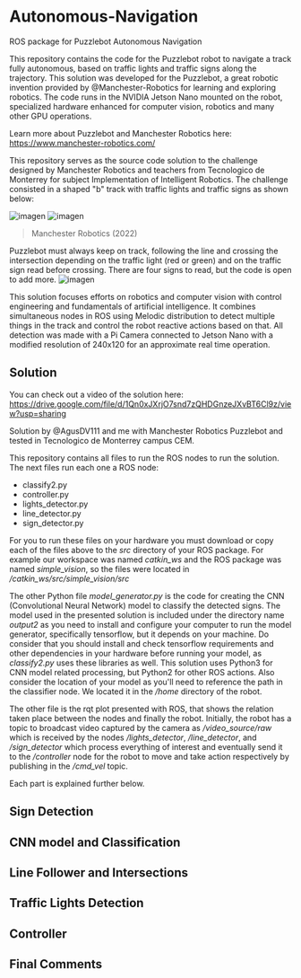 # Autonomous-Navigation
ROS package for Puzzlebot Autonomous Navigation

This repository contains the code for the Puzzlebot robot to navigate a track fully autonomous, based on traffic lights and traffic signs along the trajectory. This solution was developed for the Puzzlebot, a great robotic invention provided by @Manchester-Robotics for learning and exploring robotics. The code runs in the NVIDIA Jetson Nano mounted on the robot, specialized hardware enhanced for computer vision, robotics and many other GPU operations.

Learn more about Puzzlebot and Manchester Robotics here: https://www.manchester-robotics.com/

This repository serves as the source code solution to the challenge designed by Manchester Robotics and teachers from Tecnologico de Monterrey for subject Implementation of Intelligent Robotics. The challenge consisted in a shaped "b" track with traffic lights and traffic signs as shown below:

![imagen](https://user-images.githubusercontent.com/67598380/178133376-d08daeb8-d021-41a1-9a15-109982ec8528.png) 
![imagen](https://user-images.githubusercontent.com/67598380/178133382-d9398da2-9137-4aa6-a825-b826068e811d.png)
> Manchester Robotics (2022)

Puzzlebot must always keep on track, following the line and crossing the intersection depending on the traffic light (red or green) and on the traffic sign read before crossing. There are four signs to read, but the code is open to add more.
![imagen](https://user-images.githubusercontent.com/67598380/178134067-7fa268fd-848a-4043-955c-6462d7069500.png)

This solution focuses efforts on robotics and computer vision with control engineering and fundamentals of artificial intelligence. It combines simultaneous nodes in ROS using Melodic distribution to detect multiple things in the track and control the robot reactive actions based on that. All detection was made with a Pi Camera connected to Jetson Nano with a modified resolution of 240x120 for an approximate real time operation.

## Solution 

You can check out a video of the solution here: https://drive.google.com/file/d/1Qn0xJXrjO7snd7zQHDGnzeJXvBT6Cl9z/view?usp=sharing

Solution by @AgusDV111 and me with Manchester Robotics Puzzlebot and tested in Tecnologico de Monterrey campus CEM.

This repository contains all files to run the ROS nodes to run the solution. The next files run each one a ROS node:
- classify2.py
- controller.py
- lights_detector.py
- line_detector.py
- sign_detector.py

For you to run these files on your hardware you must download or copy each of the files above to the *src* directory of your ROS package. For example our workspace was named *catkin_ws* and the ROS package was named *simple_vision*, so the files were located in */catkin_ws/src/simple_vision/src*

The other Python file *model_generator.py* is the code for creating the CNN (Convolutional Neural Network) model to classify the detected signs. The model used in the presented solution is included under the directory name *output2* as you need to install and configure your computer to run the model generator, specifically tensorflow, but it depends on your machine. Do consider that you should install and check tensorflow requirements and other dependencies in your hardware before running your model, as *classify2.py* uses these libraries as well. This solution uses Python3 for CNN model related processing, but Python2 for other ROS actions. Also consider the location of your model as you'll need to reference the path in the classifier node. We located it in the */home* directory of the robot.

The other file is the rqt plot presented with ROS, that shows the relation taken place between the nodes and finally the robot. Initially, the robot has a topic to broadcast video captured by the camera as */video_source/raw* which is received by the nodes */lights_detector*, */line_detector*, and */sign_detector* which process everything of interest and eventually send it to the */controller* node for the robot to move and take action respectively by publishing in the */cmd_vel* topic.

Each part is explained further below.

## Sign Detection

## CNN model and Classification

## Line Follower and Intersections

## Traffic Lights Detection

## Controller

## Final Comments 
